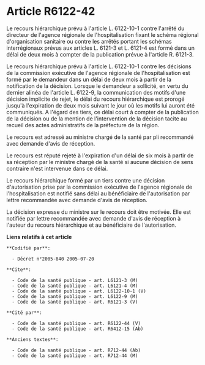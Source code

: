# Article R6122-42

Le recours hiérarchique prévu à l'article L. 6122-10-1 contre l'arrêté du directeur de l'agence régionale de
l'hospitalisation fixant le schéma régional d'organisation sanitaire ou contre les arrêtés portant les schémas interrégionaux
prévus aux articles L. 6121-3 et L. 6121-4 est formé dans un délai de deux mois à compter de la publication prévue à
l'article R. 6121-3.

Le recours hiérarchique prévu à l'article L. 6122-10-1 contre les décisions de la commission exécutive de l'agence régionale
de l'hospitalisation est formé par le demandeur dans un délai de deux mois à partir de la notification de la décision.
Lorsque le demandeur a sollicité, en vertu du dernier alinéa de l'article L. 6122-9, la communication des motifs d'une
décision implicite de rejet, le délai du recours hiérarchique est prorogé jusqu'à l'expiration de deux mois suivant le jour
où les motifs lui auront été communiqués. A l'égard des tiers, ce délai court à compter de la publication de la décision ou
de la mention de l'intervention de la décision tacite au recueil des actes administratifs de la préfecture de la région.

Le recours est adressé au ministre chargé de la santé par pli recommandé avec demande d'avis de réception.

Le recours est réputé rejeté à l'expiration d'un délai de six mois à partir de sa réception par le ministre chargé de la
santé si aucune décision de sens contraire n'est intervenue dans ce délai.

Le recours hiérarchique formé par un tiers contre une décision d'autorisation prise par la commission exécutive de l'agence
régionale de l'hospitalisation est notifié sans délai au bénéficiaire de l'autorisation par lettre recommandée avec demande
d'avis de réception.

La décision expresse du ministre sur le recours doit être motivée. Elle est notifiée par lettre recommandée avec demande
d'avis de réception à l'auteur du recours hiérarchique et au bénéficiaire de l'autorisation.

**Liens relatifs à cet article**

	**Codifié par**:

	  - Décret n°2005-840 2005-07-20

	**Cite**:

	  - Code de la santé publique - art. L6121-3 (M)
	  - Code de la santé publique - art. L6121-4 (M)
	  - Code de la santé publique - art. L6122-10-1 (V)
	  - Code de la santé publique - art. L6122-9 (M)
	  - Code de la santé publique - art. R6121-3 (V)

	**Cité par**:

	  - Code de la santé publique - art. R6122-44 (V)
	  - Code de la santé publique - art. R6412-15 (Ab)

	**Anciens textes**:

	  - Code de la santé publique - art. R712-44 (Ab)
	  - Code de la santé publique - art. R712-44 (M)
